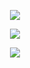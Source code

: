 <!---
- 👋 Hi, I’m @develpmu
- 👀 I’m interested in ...
- 🌱 I’m currently learning ...
- 💞️ I’m looking to collaborate on ...
- 📫 How to reach me ...
- 😄 Pronouns: ...
- ⚡ Fun fact: ...
--->

<p align="center" >
    <img src="https://github-readme-stats.vercel.app/api?username=develpmu&count_private=true&show_icons=true&include_all_commits=true&bg_color=00000000&text_color=7a7a7a"/>
</p>

<p align="center" >
    <img src="https://streak-stats.demolab.com/?user=develpmu&theme=dark&date_format=M%20j%5B%2C%20Y%5D&background=00000000&currStreakNum=7A7A7A&sideNums=7A7A7A&sideLabels=7A7A7A&border=E4E2E2&currStreakLabel=3080ED&ring=3080ED&fire=DD2727"/>
</p>

<!-- <p align="center" >
    <img src="https://github-readme-stats.vercel.app/api/wakatime?username=develpmu&bg_color=00000000&text_color=7a7a7a"/>
</p> -->

<p align="center" >
    <img src="https://github-readme-stats.vercel.app/api/top-langs/?username=develpmu&layout=compact&hide=html&bg_color=00000000&text_color=7a7a7a"/>
</p>

<!---
develpmu/develpmu is a ✨ special ✨ repository because its `README.md` (this file) appears on your GitHub profile.
You can click the Preview link to take a look at your changes.
--->
